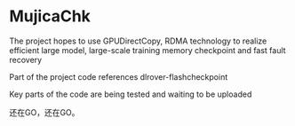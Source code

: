 # MujicaChk
The project hopes to use GPUDirectCopy, RDMA technology to realize efficient large model, large-scale training memory checkpoint and fast fault recovery

Part of the project code references dlrover-flashcheckpoint

Key parts of the code are being tested and waiting to be uploaded

还在GO，还在GO。
